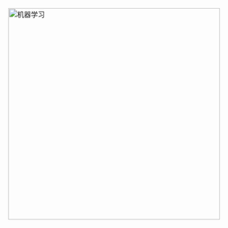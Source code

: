 
<img width="429" alt="机器学习" src="https://github.com/Flanderd/blog/assets/112143058/28ed9e71-7372-4490-9c54-02ce7c350bc6">
